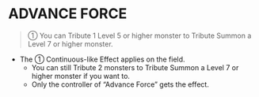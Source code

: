 
# ADVANCE FORCE  
> ① You can Tribute 1 Level 5 or higher monster to Tribute Summon a Level 7 or higher monster.

*   The ① Continuous-like Effect applies on the field.
    *   You can still Tribute 2 monsters to Tribute Summon a Level 7 or higher monster if you want to.
    *   Only the controller of “Advance Force” gets the effect.

  